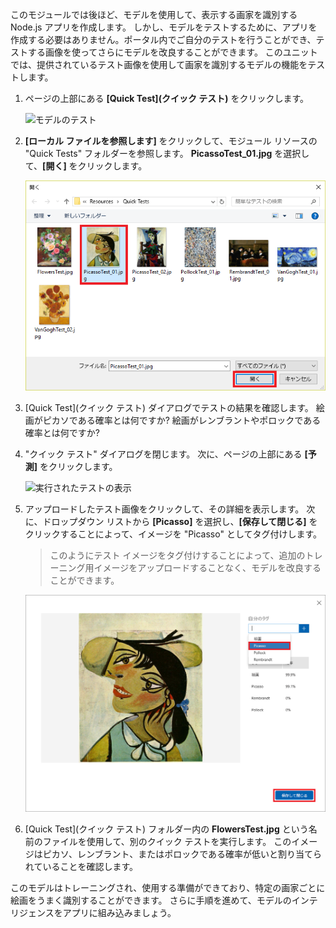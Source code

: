 このモジュールでは後ほど、モデルを使用して、表示する画家を識別する Node.js アプリを作成します。 しかし、モデルをテストするために、アプリを作成する必要はありません。ポータル内でご自分のテストを行うことができ、テストする画像を使ってさらにモデルを改良することができます。 このユニットでは、提供されているテスト画像を使用して画家を識別するモデルの機能をテストします。

1. ページの上部にある **[Quick Test]\(クイック テスト\)** をクリックします。

    ![モデルのテスト](../media/4-portal-click-quick-test.png)

1. **[ローカル ファイルを参照します]** をクリックして、モジュール リソースの "Quick Tests" フォルダーを参照します。 **PicassoTest_01.jpg** を選択して、**[開く]** をクリックします。

    ![ピカソのテスト画像の選択](../media/4-portal-select-test-01.png)

1. [Quick Test]\(クイック テスト\) ダイアログでテストの結果を確認します。 絵画がピカソである確率とは何ですか? 絵画がレンブラントやポロックである確率とは何ですか? 

1. "クイック テスト" ダイアログを閉じます。 次に、ページの上部にある **[予測]** をクリックします。

    ![実行されたテストの表示](../media/4-portal-select-predictions.png)

1. アップロードしたテスト画像をクリックして、その詳細を表示します。 次に、ドロップダウン リストから **[Picasso]** を選択し、**[保存して閉じる]** をクリックすることによって、イメージを "Picasso" としてタグ付けします。

    > このようにテスト イメージをタグ付けすることによって、追加のトレーニング用イメージをアップロードすることなく、モデルを改良することができます。

    ![テスト画像のタグ付け](../media/4-tag-test-image.png)

1. [Quick Test]\(クイック テスト\) フォルダー内の **FlowersTest.jpg** という名前のファイルを使用して、別のクイック テストを実行します。 このイメージはピカソ、レンブラント、またはポロックである確率が低いと割り当てられていることを確認します。

このモデルはトレーニングされ、使用する準備ができており、特定の画家ごとに絵画をうまく識別することができます。 さらに手順を進めて、モデルのインテリジェンスをアプリに組み込みましょう。